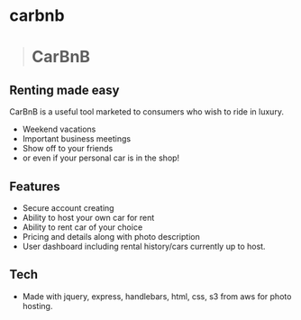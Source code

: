# carbnb

> # CarBnB
## Renting made easy
CarBnB is a useful tool marketed to consumers who wish to ride in luxury.
- Weekend vacations
- Important business meetings
- Show off to your friends
- or even if your personal car is in the shop!
## Features
- Secure account creating
- Ability to host your own car for rent
- Ability to rent car of your choice
- Pricing and details along with photo description
- User dashboard including rental history/cars currently up to host.
## Tech

- Made with jquery, express, handlebars, html, css, s3 from aws for photo hosting.